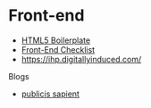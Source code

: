 # Front-end

- [HTML5 Boilerplate](https://github.com/h5bp/html5-boilerplate) 
- [Front-End Checklist](https://github.com/thedaviddias/Front-End-Checklist)
- https://ihp.digitallyinduced.com/

Blogs

- [publicis sapient](https://blog.engineering.publicissapient.fr/category/woa/)
